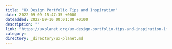 ```yaml
---
title: "UX Design Portfolio Tips and Inspiration"
date: 2022-09-09 15:47:35 +0000
dateadded: 2022-09-10 00:01:00 +0100
description: ""
link: "https://uxplanet.org/ux-design-portfolio-tips-and-inspiration-1f07b161b910?source=rss----819cc2aaeee0---4"
category:
directory: _directory/ux-planet.md
---
```

